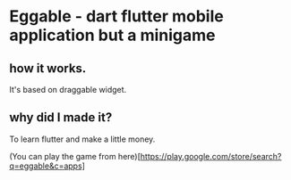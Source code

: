 # Eggable - dart flutter mobile application but a minigame

## how it works.
It's based on draggable widget.

## why did I made it?
To learn flutter and make a little money.

(You can play the game from here)[https://play.google.com/store/search?q=eggable&c=apps]
